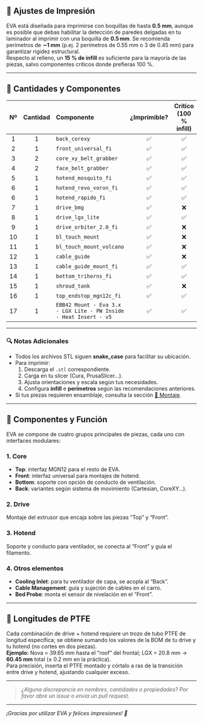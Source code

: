 <!-- ─────────────────────────────────────────────────────────────────────────────
     ┌────────────────────────────────────────────────────────────────────────┐
     │                       🖨️ Lista de Piezas 3D                          │
     └────────────────────────────────────────────────────────────────────────┘
────────────────────────────────────────────────────────────────────────────────
-->

## 🔧 Ajustes de Impresión

EVA está diseñada para imprimirse con boquillas de hasta **0.5 mm**, aunque es posible que debas habilitar la detección de paredes delgadas en tu laminador al imprimir con una boquilla de **0.5 mm**.
Se recomienda perímetros de **∼1 mm** (p.ej. 2 perímetros de 0.55 mm o 3 de 0.45 mm) para garantizar rigidez estructural.  
Respecto al relleno, un **15 % de infill** es suficiente para la mayoría de las piezas, salvo componentes críticos donde prefieras 100 %.

---

## 🔢 Cantidades y Componentes

| Nº  | Cantidad | Componente               | ¿Imprimible? | Crítico (100 % infill) | Crítico (50 % infill)  | Crítico (15 % infill)  |
|:---:|:--------:|:-------------------------|:------------:|:----------------------:|:----------------------:|:----------------------:|
| 1   | 1        | `back_corexy`            | ✅           | ✅                    | ❌                     | ❌                    |
| 2   | 1        | `front_universal_fi`     | ✅           | ✅                    |                        |                        |
| 3   | 2        | `core_xy_belt_grabber`   | ✅           | ✅                    | ❌                     | ❌                    |
| 4   | 2        | `face_belt_grabber`      | ✅           | ✅                    |                        |                        |
| 5   | 1        | `hotend_mosquito_fi`     | ✅           | ✅                    | ❌                     | ❌                    |
| 6   | 1        | `hotend_revo_voron_fi`   | ✅           | ✅                    | ❌                     | ❌                    |
| 6   | 1        | `hotend_rapido_fi`       | ✅           | ✅                    | ❌                     | ❌                    |
| 7   | 1        | `drive_bmg`              | ✅           | ❌                    | ✅                     |                        |
| 8   | 1        | `drive_lgx_lite`         | ✅           | ✅                    | ✅                     |                        |
| 9   | 1        | `drive_orbiter_2.0_fi`   | ✅           | ❌                    | ✅                     |                        |
| 10  | 1        | `bl_touch_mount`         | ✅           | ❌                    | ✅                     |                        |
| 11  | 1        | `bl_touch_mount_volcano` | ✅           | ❌                    | ✅                     |                        |
| 12  | 1        | `cable_guide`            | ✅           | ❌                    |                        | ✅                     |
| 13  | 1        | `cable_guide_mount_fi`   | ✅           | ✅                    |                        | ✅                     |
| 14  | 1        | `bottom_trihorns_fi`     | ✅           | ✅                    | ❌                    | ❌                     |
| 15  | 1        | `shroud_tank`            | ✅           | ❌                    |                        | ✅                     |
| 16  | 1        | `top_endstop_mgn12c_fi`  | ✅           | ✅                    | ❌                    | ❌                     |
| 17  | 1        | `EBB42 Mount - Eva 3.x - LGX Lite - PW Inside - Heat Insert - v5` | ✅           | ✅                    | ✅                       |                     |

---

### 🔍 Notas Adicionales

- Todos los archivos STL siguen **snake_case** para facilitar su ubicación.  
- Para imprimir:  
  1. Descarga el `.stl` correspondiente.  
  2. Carga en tu slicer (Cura, PrusaSlicer…).  
  3. Ajusta orientaciones y escala según tus necesidades.  
  4. Configura **infill** e **perímetros** según las recomendaciones anteriores.  
- Si tus piezas requieren ensamblaje, consulta la sección <a href="https://main.eva-3d.page/heat_insert" target="_blank">🔧 Montaje</a>.

---

## 🧩 Componentes y Función

EVA se compone de cuatro grupos principales de piezas, cada uno con interfaces modulares:

### 1. Core 
- **Top**: interfaz MGN12 para el resto de EVA.  
- **Front**: interfaz universal para montajes de hotend.  
- **Bottom**: soporte con opción de conducto de ventilación.  
- **Back**: variantes según sistema de movimiento (Cartesian, CoreXY…).

### 2. Drive
Montaje del extrusor que encaja sobre las piezas “Top” y “Front”.

### 3. Hotend
Soporte y conducto para ventilador, se conecta al “Front” y guía el filamento.

### 4. Otros elementos  
- **Cooling Inlet**: para tu ventilador de capa, se acopla al “Back”.  
- **Cable Management**: guía y sujeción de cables en el carro.  
- **Bed Probe**: monta el sensor de nivelación en el “Front”.

---

## 📏 Longitudes de PTFE

Cada combinación de drive + hotend requiere un trozo de tubo PTFE de longitud específica; se obtiene sumando los valores de la BOM de tu drive y tu hotend (no cortes en dos piezas).  
**Ejemplo:** Nova = 39.65 mm hasta el “roof” del frontal; LGX = 20.8 mm → **60.45 mm** total (± 0.2 mm en la práctica).  
Para precisión, inserta el PTFE montado y córtalo a ras de la transición entre drive y hotend, ajustando cualquier exceso.

---

> _¿Alguna discrepancia en nombres, cantidades o propiedades? Por favor abre un _issue_ o envía un _pull request_._

---

*¡Gracias por utilizar EVA y felices impresiones! 🚀*  

